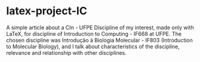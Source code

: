 # latex-project-IC
A simple article about a CIn - UFPE Discipline of my interest, made only with LaTeX, for discipline of Introduction to Computing - IF668 at UFPE.
The chosen discipline was Introdução à Biologia Molecular - IF803 (Introduction to Molecular Biology), and I talk about characteristics of the discipline, relevance and relationship with other disciplines.
